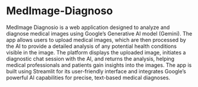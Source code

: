 # MedImage-Diagnoso
MedImage Diagnosio is a web application designed to analyze and diagnose medical images using Google’s Generative AI model (Gemini). 
The app allows users to upload medical images, which are then processed by the AI to provide a detailed analysis of any potential health conditions visible in the image. 
The platform displays the uploaded image, initiates a diagnostic chat session with the AI, and returns the analysis, helping medical professionals and patients gain insights into the images. 
The app is built using Streamlit for its user-friendly interface and integrates Google’s powerful AI capabilities for precise, text-based medical diagnoses.
